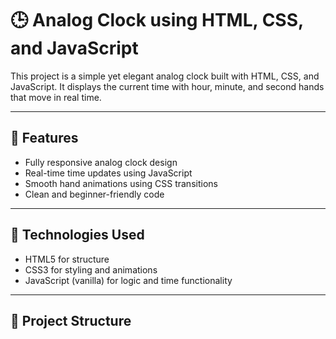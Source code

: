 # 🕒 Analog Clock using HTML, CSS, and JavaScript

This project is a simple yet elegant analog clock built with HTML, CSS, and JavaScript. It displays the current time with hour, minute, and second hands that move in real time.

---

## 🌟 Features

- Fully responsive analog clock design
- Real-time time updates using JavaScript
- Smooth hand animations using CSS transitions
- Clean and beginner-friendly code

---

## 🔧 Technologies Used

- HTML5 for structure
- CSS3 for styling and animations
- JavaScript (vanilla) for logic and time functionality

---

## 📁 Project Structure

